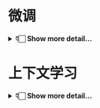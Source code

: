 # 微调

<details>
  <summary><b>👇🏻 Show more detail...</b></summary>


## 🎯 1.任务目标

我们将`Instruction-based KGC`制定为一种遵循指令的自回归生成任务。模型首先需要理解指令识别其意图，然后根据指令内容，模型会基于输入的文本抽取相应的三元组并以指定的格式输出。本文的 **`instruction`** 格式采纳了类JSON字符串的结构，实质上是一种字典型字符串。它由以下三个字段构成：
(1) **`'instruction'`**，即任务描述，以自然语言指定模型扮演的角色以及需要完成的任务；
(2) **`'schema'`**，这是一份需提取的标签列表，明确指出了待抽取信息的关键字段，反应用户的需求，是动态可变的；
(3) **`'input'`**，指的是用于信息抽取的源文本。


以下是一条**数据实例**：

```json
{
  "instruction": "{\"instruction\": \"你是专门进行实体抽取的专家。请从input中抽取出符合schema定义的实体，不存在的实体类型返回空列表。请按照JSON字符串的格式回答。\", \"schema\": [\"组织机构\", \"地理位置\", \"人物\"], \"input\": \"对于康有为、梁启超、谭嗣同、严复这些从旧文化营垒中走来的年轻“布衣”，他们背负着沉重的历史包袱，能够挣脱旧传统的束缚，为拯救民族的危亡而献身，实在是中华民族的脊梁。\"}",
  "output": "{\"组织机构\": [], \"地理位置\": [\"中华\"], \"人物\": [\"康有为\", \"梁启超\", \"谭嗣同\", \"严复\"]}"
}
```

待抽取的schema列表是 ["组织机构", "地理位置", "人物"], 待抽取的文本是"*对于康有为、梁启超、谭嗣同、严复这些从旧文化营垒中走来的年轻“布衣”，他们背负着沉重的历史包袱，能够挣脱旧传统的束缚，为拯救民族的危亡而献身，实在是中华民族的脊梁。*", 输出是 `{"组织机构": [], "地理位置": ["中华"], "人物": ["康有为", "梁启超", "谭嗣同", "严复"]}`

> 注意输出中的 schema 顺序与 instruction 中的 schema 顺序一致


<details>
  <summary><b>更多任务的数据实例</b></summary>


```json
{
  "instruction": "{\"instruction\": \"你是专门进行关系抽取的专家。请从input中抽取出符合schema定义的关系三元组，不存在的关系返回空列表。请按照JSON字符串的格式回答。\", \"schema\": [\"国籍\", \"作者\", \"毕业院校\", \"主角\"], \"input\": \"对比日本动画电影在中日两国的票房表现，可以发现，日漫风格的动画，在国内也有圈层限制，即便是宫崎骏《千与千寻》、新海诚《你的名字》，这类日本动画票房榜首的电影，国内票房也停留在5亿左右\"}",
  "output": "{\"国籍\": [], \"作者\": [{\"subject\": \"你的名字\", \"object\": \"新海诚\"}], \"毕业院校\": [], \"主角\": []}"
}

{
  "instruction": "{\"instruction\": \"你是专门进行事件提取的专家。请从input中抽取出符合schema定义的事件，不存在的事件返回空列表，不存在的论元返回NAN，如果论元存在多值请返回列表。请按照JSON字符串的格式回答。\", \"schema\": [{\"event_type\": \"人生-求婚\", \"trigger\": true, \"arguments\": [\"求婚对象\"]}, {\"event_type\": \"人生-订婚\", \"trigger\": true, \"arguments\": [\"订婚主体\", \"时间\"]}, {\"event_type\": \"灾害/意外-坍/垮塌\", \"trigger\": true, \"arguments\": [\"受伤人数\", \"坍塌主体\"]}, {\"event_type\": \"人生-失联\", \"trigger\": true, \"arguments\": [\"地点\", \"失联者\"]}], \"input\": \"郭碧婷订婚后，填资料依旧想要填单身，有谁注意向佐说了什么？\"}",
  "output": "{\"人生-求婚\": [], \"人生-订婚\": [{\"trigger\": \"订婚\", \"arguments\": {\"订婚主体\": [\"向佐\", \"郭碧婷\"], \"时间\": \"NAN\"}}], \"灾害/意外-坍/垮塌\": [], \"人生-失联\": []}"
}
```

</details>

[instruction.py](./ie2instruction/convert/utils/instruction.py) 中提供了各个任务的指令模版。



> **注意**⚠️: 老版的数据样式请参考[kg2instruction/README.md](./kg2instruction/README.md)



## 📊 2.数据


### 2.1现有数据集

| 名称       | 下载                                                         | 数量  | 描述                                                         |
| ---------- | ------------------------------------------------------------ | ----- | ------------------------------------------------------------ |
| InstructIE | [Google drive](https://drive.google.com/file/d/1raf0h98x3GgIhaDyNn1dLle9_HvwD6wT/view?usp=sharing) <br/> [Hugging Face](https://huggingface.co/datasets/zjunlp/InstructIE) <br/> [ModelScope](https://modelscope.cn/datasets/ZJUNLP/InstructIE)<br/> [WiseModel](https://wisemodel.cn/datasets/zjunlp/InstructIE) | 30w+  | **双语**(中文和英文)基于主题的信息抽取(IE)指令数据集         |
| IEPile     | [Google Drive](https://drive.google.com/file/d/1jPdvXOTTxlAmHkn5XkeaaCFXQkYJk5Ng/view?usp=sharing) <br/> [Hugging Face](https://huggingface.co/datasets/zjunlp/iepile) <br/> [WiseModel](https://wisemodel.cn/datasets/zjunlp/IEPile) <br/> [ModelScpoe](https://modelscope.cn/datasets/ZJUNLP/IEPile) | 200w+ | 大规模(`0.32B` tokens)高质量**双语**(中文和英文)信息抽取(IE)指令微调数据集 |


<details>
  <summary><b>InstructIE详细信息</b></summary>

**一条数据的示例**


```json
{
  "id": "bac7c32c47fddd20966e4ece5111690c9ce3f4f798c7c9dfff7721f67d0c54a5",
  "cate": "地理地区",
  "text": "阿尔夫达尔（挪威语：Alvdal）是挪威的一个市镇，位于内陆郡，行政中心为阿尔夫达尔村。市镇面积为943平方公里，人口数量为2,424人（2018年），人口密度为每平方公里2.6人。",
  "relation": [
    {"head": "阿尔夫达尔", "head_type": "地理地区", "relation": "面积", "tail": "943平方公里", "tail_type": "度量"},
    {"head": "阿尔夫达尔", "head_type": "地理地区", "relation": "别名", "tail": "Alvdal", "tail_type": "地理地区"},
    {"head": "内陆郡", "head_type": "地理地区", "relation": "位于", "tail": "挪威", "tail_type": "地理地区"},
    {"head": "阿尔夫达尔", "head_type": "地理地区", "relation": "位于", "tail": "内陆郡", "tail_type": "地理地区"},
    {"head": "阿尔夫达尔", "head_type": "地理地区", "relation": "人口", "tail": "2,424人", "tail_type": "度量"}
  ]
}
```

各字段的说明:

|   字段   |                             说明                             |
| :------: | :----------------------------------------------------------: |
|    id    |                   每个数据点的唯一标识符。                   |
|   cate   |           文本的主题类别，总计12种不同的主题分类。           |
|   text   |     模型的输入文本，目标是从中抽取涉及的所有关系三元组。     |
| relation | 描述文本中包含的关系三元组，即(head, head_type, relation, tail, tail_type)。 |

请参考数据转换部分代码。

</details>


<details>
  <summary><b>IEPile详细信息</b></summary>



`IEPile` 中的每条数据均包含 `task`, `source`, `instruction`, `output` 4个字段, 以下是各字段的说明

|    字段     |                             说明                             |
| :---------: | :----------------------------------------------------------: |
|    task     | 该实例所属的任务, (`NER`、`RE`、`EE`、`EET`、`EEA`) 5种任务之一。 |
|   source    |                      该实例所属的数据集                      |
| instruction | 输入模型的指令, 经过json.dumps处理成JSON字符串, 包括`"instruction"`, `"schema"`, `"input"`三个字段 |
|   output    | 输出, 采用字典的json字符串的格式, key是schema, value是抽取出的内容 |


在`IEPile`中, **`instruction`** 的格式采纳了类JSON字符串的结构，实质上是一种字典型字符串，它由以下三个主要部分构成：
(1) **`'instruction'`**: 任务描述, 它概述了指令的执行任务(`NER`、`RE`、`EE`、`EET`、`EEA`之一)。
(2) **`'schema'`**: 待抽取的schema(`实体类型`, `关系类型`, `事件类型`)列表。
(3) **`'input'`**: 待抽取的文本。


以下是一条**数据实例**：

```json
{
  "task": "NER",
  "source": "MSRA",
  "instruction": "{\"instruction\": \"你是专门进行实体抽取的专家。请从input中抽取出符合schema定义的实体，不存在的实体类型返回空列表。请按照JSON字符串的格式回答。\", \"schema\": [\"组织机构\", \"地理位置\", \"人物\"], \"input\": \"对于康有为、梁启超、谭嗣同、严复这些从旧文化营垒中走来的年轻“布衣”，他们背负着沉重的历史包袱，能够挣脱旧传统的束缚，为拯救民族的危亡而献身，实在是中华民族的脊梁。\"}",
  "output": "{\"组织机构\": [], \"地理位置\": [\"中华\"], \"人物\": [\"康有为\", \"梁启超\", \"谭嗣同\", \"严复\"]}"
}
```

该数据实例所属任务是 `NER`, 所属数据集是 `MSRA`, 待抽取的schema列表是 ["组织机构", "地理位置", "人物"], 待抽取的文本是"*对于康有为、梁启超、谭嗣同、严复这些从旧文化营垒中走来的年轻“布衣”，他们背负着沉重的历史包袱，能够挣脱旧传统的束缚，为拯救民族的危亡而献身，实在是中华民族的脊梁。*", 输出是 `{"组织机构": [], "地理位置": ["中华"], "人物": ["康有为", "梁启超", "谭嗣同", "严复"]}`

**提前准备：**

数据集下载链接：[Google Drive](https://drive.google.com/file/d/1jPdvXOTTxlAmHkn5XkeaaCFXQkYJk5Ng/view?usp=sharing) | [Hugging Face](https://huggingface.co/datasets/zjunlp/IEPile)，并确保项目结构如下：

```
llm
├── train.json    # 训练集
└── dev.json      # 验证集
```

</details>



### 2.2数据转换

这里需要准备**训练数据集**和**测试数据集**。

1. 首先, 准备训练数据集。需要将**数据格式化**以包含`instruction`、`output`字段。为此，我们提供了一个脚本 [convert_func.py](./ie2instruction/convert_func.py)，它可以将数据批量转换成模型可以直接使用的格式。

> 在使用 [convert_func.py](./ie2instruction/convert_func.py) 脚本之前，请确保参考了 [data](./data) 目录。该目录详细说明了每种任务所需的数据格式要求。 `sample.json` 描述了转换前数据的格式，`schema.json` 展示了 schema 的组织结构， `train.json` 描述了转换后的数据格式。

> 此外，可直接使用包含12个主题（如人物、交通工具、艺术作品、自然科学、人造物品、天文对象等）的中英双语信息抽取数据集 [zjunlp/InstructIE](https://huggingface.co/datasets/zjunlp/InstructIE)。

2. 其次，逐步测试数据集。在准备测试数据转换之前，请访问 [data](./data) 目录以了解各任务所需的数据结构：1）输入数据格式参见 `sample.json`；2）schema格式请查看 `schema.json`；3）转换后数据格式可参照 `train.json`。**与训练数据不同, 测试数据的输入无需包含标注字段（`entity`, `relation`, `event`）**。

使用这个命令进行数据转换（需要自己修改yaml参数调整是**训练数据集**和**测试数据集**，以及其他参数）


```bash
python src/finetune.py
```

可以自己修改配置：[examples/fine_turning/convert.yaml]()

```bash
mode: train # 切为test即为测试数据集转换，其他不用改

train:
  src_path: data/NER/sample.json
  tgt_path: data/NER/train.json
  schema_path: data/NER/schema.json
  language: zh
  task: NER
  split_num: 6
  random_sort: true
  split: train

test:
  src_path: data/NER/sample.json
  tgt_path: data/NER/test.json
  schema_path: data/NER/schema.json
  language: zh
  task: NER
  split_num: 6
  split: test

hard_train:
  src_path: data/SPO/sample.json
  tgt_path: data/SPO/train.json
  schema_path: data/SPO/schema.json
  cluster_mode: true
  hard_negative_path: data/hard_negative/SPO_DuIE2.0.json
  language: zh
  task: SPO
  split_num: 4
  random_sort: true
  split: train

```

参数说明：

* `mode` 是用户自己选择生成训练数据还是测试数据。

* `src_path` 是样例，即描述了转换前数据的格式。
* `tgt_path` 是转换后的数据。**测试与训练数据不同, 测试数据的输入无需包含标注字段（`entity`, `relation`, `event`）**。
* `language`: 支持`zh`, `en`两种语言, 不同语言使用的指令模版不同。
* `task`: 目前支持['`RE`', '`NER`', '`EE`', '`EET`', '`EEA`', 'KG']任务。
* `split_num`: 定义单个指令中可包含的最大schema数目。默认值为4，设置为-1则不进行切分。推荐的任务切分数量依任务而异：**NER建议为6，RE、EE、EET、EEA均推荐为4、KG推荐为1**。
* `random_sort`: 是否对指令中的schema随机排序, 默认为False, 即按字母顺序排序。
* `split`(必选): 指定数据集类型，`train` (训练集train.json、验证集dev.json均使用`train`) 或`test`。设置 `split` 为 **test** 时，请根据任务类型选择适当的schema数量：**NER推荐为6，而RE、EE、EET、EEA推荐为4**。

* 转换后的训练数据将包含 `task`, `source`, `instruction`, `output` 四个字段。

* 转换后的测试数据将含有`id`, `task`, `source`, `instruction`, `label`五个字段。`label` 字段将用于后续评估。若输入数据中缺少标注字段（`entity`, `relation`, `event`），则转换后的测试数据将不包含`label`字段，适用于那些无原始标注数据的场景。



## 🚴 3.准备


### 🛠️ 3.1环境

在开始之前，请确保根据[DeepKE/example/llm/README_CN.md](../README_CN.md/#环境依赖)中的指导创建了适当的Python虚拟环境。创建并配置好**虚拟环境**后，请通过以下命令激活名为 `deepke-llm` 的环境：

```bash
cd example/llm

conda create -n deepke-llm python=3.9
conda activate deepke-llm
pip install -r requirements.txt # 注意！！是example/llm文件夹下的 requirements.txt

!mkdir -p data         # 请把数据放这
!mkdir -p mdoels       # 请把基础模型放这
!mkdir -p results      # 预测结果
!mkdir -p lora         # lora微调结果
```


### 🐐 3.2模型

以下是本仓库代码支持的一些基础模型：[[llama](https://huggingface.co/meta-llama), [alpaca](https://github.com/tloen/alpaca-lora), [vicuna](https://huggingface.co/lmsys), [zhixi](https://github.com/zjunlp/KnowLM), [falcon](https://huggingface.co/tiiuae), [baichuan](https://huggingface.co/baichuan-inc), [chatglm](https://huggingface.co/THUDM), [qwen](https://huggingface.co/Qwen), [moss](https://huggingface.co/fnlp), [openba](https://huggingface.co/OpenBA)]



## 🌰 4.LoRA微调

下面是一些已经经过充分信息抽取指令数据训练的模型：

* [zjunlp/llama2-13b-iepile-lora](https://huggingface.co/zjunlp/llama2-13b-iepile-lora/tree/main) （底座模型是LLaMA2-13B-Chat）
* [zjunlp/baichuan2-13b-iepile-lora](https://huggingface.co/zjunlp/baichuan2-13b-iepile-lora) （底座模型是BaiChuan2-13B-Chat）
* [zjunlp/llama3-8b-iepile-lora](https://huggingface.co/zjunlp/llama3-8b-iepile-lora)
* [zjunlp/qwen1.5-14b-iepile-lora](https://huggingface.co/zjunlp/qwen1.5-14b-iepile-lora)
* [zjunlp/OneKE](https://huggingface.co/zjunlp/OneKE)


### 4.1基础参数

> 请确保您的当前工作目录正确，为`DeepKE/example/llm`
>
> 默认单机多卡训练，只需将`example/llm/src/finetune.py`的行121的"0,1,2,3"改为对应的GPU编号即可为单机单卡训练。

首先需要确定的是多卡还是单卡训练，建议先检查当前GPU数量：

```bash
NUM_GPUS=$(nvidia-smi -L | wc -l)
```

如果使用多卡训练，则：

```bash
CUDA_VISIBLE_DEVICES="0,1,2,3" torchrun --nproc_per_node=$NUM_GPUS --master_port=1287 src/finetune.py
```

如果使用单卡训练，则：

```bash
CUDA_VISIBLE_DEVICES="0" python3 src/finetune.py
```

其中，配置参数在`example/llm/examples/fine_turning/fine_llama.yaml`中，可供自行修改：

```bash
output_dir: 'lora/llama2-7b-chat-v1'
do_train: true
do_eval: true
overwrite_output_dir: true
stage: 'sft'
model_name_or_path: 'models/llama2-7b-chat'
model_name: 'llama'
template: 'llama2'
train_file: 'data/NER/train.json'
valid_file: 'data/dev.json'
val_set_size: 100
per_device_train_batch_size: 2
per_device_eval_batch_size: 2
gradient_accumulation_steps: 4
preprocessing_num_workers: 16
num_train_epochs: 10
learning_rate: 5e-5
max_grad_norm: 0.5
optim: "adamw_torch"
max_source_length: 400
cutoff_len: 700
max_target_length: 300
evaluation_strategy: "epoch"
save_strategy: "epoch"
save_total_limit: 10
lora_r: 8
lora_alpha: 16
lora_dropout: 0.05
bf16: true
bits: 4
```

参数说明：

* `model_name`: 指定所需的**模型架构名称**(7B、13B、Base、Chat属于同一模型架构)。当前支持的模型包括：["`llama`", "`alpaca`", "`vicuna`", "`zhixi`", "`falcon`", "`baichuan`", "`chatglm`", "`qwen`", "`moss`", "`openba`"]。**请注意**，此参数应与 `--model_name_or_path` 区分。
* `model_name_or_path`: 模型路径, 请到 [HuggingFace](https://huggingface.co/models) 下载相应模型。
* `template`: 使用的**模板名称**，包括：`alpaca`, `baichuan`, `baichuan2`, `chatglm3`等, 请参考 [src/datamodule/template.py](./src/datamodule/template.py) 查看所有支持的模版名称, 默认使用的是`alpaca`模板, **`Chat`版本的模型建议使用配套的模版, Base版本模型可默认使用`alpaca`**。
* `train_file`, `valid_file（可选）`: 训练集和验证集的**文件路径**。注意：目前仅支持json格式的文件。`valid_file`不能指定为`test.json`文件(不包含output字段,会报错)，可以通过指定`val_set_size`参数替代`valid_file`。
* `output_dir`: LoRA微调后的**权重参数保存路径**。
* `val_set_size`: **验证集的样本数量**, 默认为1000。若没有指定`valid_file`, 将会从`train_file`中划分出对应数量的样本作为验证集。
* `per_device_train_batch_size`, `per_device_eval_batch_size`: 每台GPU设备上的`batch_size`, 根据显存大小调整, RTX3090建议设置2~4。
* `max_source_length`, `max_target_length`, `cutoff_len`: 最大输入、输出长度、截断长度, 截断长度可以简单地视作最大输入长度 + 最大输出长度, 需根据具体需求和显存大小设置合适值。
* 使用`deepspeed`, 可设置 `--deeepspeed data/DeepSpeed/ds_config_bf16_stage2.json`

> 可通过设置 `bits` = 4 进行量化, RTX3090建议量化。

* 要了解更多关于**参数配置**的信息，请参考 [src/utils/args](./src/args) 目录。

**其余方式举例：**


### 4.2LoRA微调LLaMA

* `LLaMA3` 采用的脚本也一致, 仅需**修改** `template` 为`'alpaca'`

### 4.3LoRA微调Alpaca

微调Alpaca模型时，您可遵循与[微调LLaMA模型](./README_CN.md/#42lora微调llama)类似的步骤。要进行微调，请**修改**：

```bash
output_dir: 'path to save Alpaca Lora'
model_name_or_path: 'path or name to Alpaca'
template: 'alpaca'
model_name: 'alpaca'
```

1. 对于template，我们**默认使用alpaca模板**。
2. `model_name = alpaca`


### 4.4LoRA微调智析

```bash
output_dir: 'path to save Zhixi Lora'
model_name_or_path: 'path or name to Zhixi'
model_name: 'zhixi'
template: 'alpaca'
```

1. 由于Zhixi目前只有13b的模型, 建议相应地减小批处理大小batch size
2. 对于template，我们**默认使用alpaca模板**。
3. `model_name = zhixi`


### 4.5LoRA微调Vicuna

相应的配置文件在 [examples/fine_turning/fine_vicuna.yaml]()

修改以下配置：

```yaml
output_dir: 'lora/vicuna-7b-v1'  # 改动
model_name_or_path: 'models/vicuna-7b'  # 改动
model_name: 'vicuna'  # 改动
template: 'vicuna'  # 改动
```

1. 由于Vicuna-7b-delta-v1.1所使用的template与`alpaca`**模版不同**, 因此需要设置 `template vicuna`。
2. `model_name = vicuna`

### 4.6LoRA微调ChatGLM

1. ChatGLM模型我们采用[THUDM/chatglm3-6b](https://huggingface.co/THUDM/chatglm3-6b)
2. `model_name = chatglm`
3. `template chatglm3`



### 4.7LoRA微调Moss

1. Moss模型我们采用[moss-moon-003-sft](https://huggingface.co/fnlp/moss-moon-003-sft)
2. `model_name = moss`


### 4.8LoRA微调Baichuan

1. Baichuan模型我们采用[baichuan-inc/Baichuan2-7B-Base](https://huggingface.co/baichuan-inc/Baichuan2-7B-Base)
2. **请确保torch版本保持在2.0.0, 否则可能出现问题**
3. `model_name = baichuan`
4. `template baichuan2`
5. 我们建议使用 `--bf16`
6. 如果出现在eval后保存时爆显存请设置 `evaluation_strategy no`

### 4.9LoRA微调Qwen

1. **请将accelerate版本更新为0.27.2，transformers版本更新为4.38.0, 否则可能出现问题**
2. `model_name = qwen2`
3. `template qwen`

* `Qwen1.5` 采用的脚本也一致, 仅需修改 `model_name = qwen`

### 4.10领域内数据继续训练

尽管 [zjunlp/llama2-13b-iepile-lora](https://huggingface.co/zjunlp/llama2-13b-iepile-lora/tree/main) | [zjunlp/baichuan2-13b-iepile-lora](https://huggingface.co/zjunlp/baichuan2-13b-iepile-lora) | [zjunlp/llama3-8b-iepile-lora](https://huggingface.co/zjunlp/llama3-8b-iepile-lora) | [zjunlp/qwen1.5-14b-iepile-lora](https://huggingface.co/zjunlp/qwen1.5-14b-iepile-lora) | [zjunlp/OneKE](https://huggingface.co/zjunlp/OneKE) 等模型已在多个通用数据集上接受了广泛的指令微调，并因此获得了一定的**通用信息抽取能力**，但它们在**特定领域**（如`法律`、`教育`、`科学`、`电信`）的数据处理上可能仍显示出一定的局限性。针对这一挑战，建议对这些模型在特定领域的数据集上进行**二次训练**。这将有助于模型更好地适应特定领域的语义和结构特征，从而增强其在**该领域内的信息抽取能力**。


| checkpoint_dir            | model_name_or_path | moadel_name | fp16/bf16 | template  |
| ------------------------- | ------------------ | ----------- | --------- | --------- |
| llama2-13b-iepile-lora    | LLaMA2-13B-Chat    | llama       | bf16      | llama2    |
| baichuan2-13b-iepile-lora | BaiChuan2-13B-Chat | baichuan    | bf16      | baichuan2 |
| llama3-8b-iepile-lora     | LLaMA3-8B-Instruct | llama       | bf16      | alpaca    |
| qwen1.5-14b-iepile-lora   | Qwen1.5-14B-Chat   | qwen2       | bf16      | qwen      |
| OneKE                     | OneKE              | llama       | bf16      | llama2_zh |


#### Lora微调

```bash
output_dir: 'lora/oneke-continue'
do_train: true
do_eval: true
overwrite_output_dir: true
stage: 'sft'
model_name_or_path: 'models/OneKE'
model_name: 'llama'
template: 'llama2_zh'
train_file: 'data/train.json'
valid_file: 'data/dev.json'
val_set_size: 100
per_device_train_batch_size: 2
per_device_eval_batch_size: 2
gradient_accumulation_steps: 4
preprocessing_num_workers: 16
num_train_epochs: 10
learning_rate: 5e-5
max_grad_norm: 0.5
optim: "adamw_torch"
max_source_length: 400
cutoff_len: 700
max_target_length: 300
evaluation_strategy: "epoch"
save_strategy: "epoch"
save_total_limit: 10
lora_r: 64
lora_alpha: 64
lora_dropout: 0.05
bf16: true
bits: 4
```

* 若要基于微调后的LoRA权重继续训练，仅需将 `checkpoint_dir` 参数指向LoRA权重路径，例如设置为`'zjunlp/llama2-13b-iepile-lora'`。

* 使用`deepspeed`, 可设置 `deeepspeed: "data/DeepSpeed/ds_config_bf16_stage2.json"`

> 可通过设置 `bits` = 4 进行量化, RTX3090建议量化。

> 请注意，在使用 `llama2-13b-iepile-lora`、`baichuan2-13b-iepile-lora` 时，保持lora_r和lora_alpha均为64，对于这些参数，我们不提供推荐设置。

* 若要基于微调后的模型权重继续训练，只需设定 `model_name_or_path` 参数为权重路径，如`'zjunlp/OneKE'`，无需设置`checkpoint_dir`。


#### 全量微调

```bash
output_dir: 'lora/oneke-continue'
do_train: true
do_eval: true
overwrite_output_dir: true
stage: 'sft'
model_name_or_path: 'models/OneKE'
model_name: 'llama'
template: 'llama2_zh'
train_file: 'data/train.json'
valid_file: 'data/dev.json'
val_set_size: 100
per_device_train_batch_size: 2
per_device_eval_batch_size: 2
gradient_accumulation_steps: 4
preprocessing_num_workers: 16
num_train_epochs: 10
learning_rate: 5e-5
max_grad_norm: 0.5
optim: "adamw_torch"
max_source_length: 400
cutoff_len: 700
max_target_length: 300
evaluation_strategy: "epoch"
save_strategy: "epoch"
save_total_limit: 10
lora_dropout: 0.05
bf16: true
finetuning_type: 'full'
```


脚本可以在 [examples/fine_turning/fine_continue.yaml]()、[examples/fine_turning/fine_continue_full.yaml]() 中找到。



## 🥊 5.P-Tuning微调

### 5.1P-Tuning微调ChatGLM

你可以通过下面的命令使用P-Tuning方法来finetune模型:

```bash
deepspeed --include localhost:0 src/finetuning_chatglm_pt.py
```

配置（放在`examples/fine_turning/fine_pt_chatglm.yaml`）：

```yaml
train_path: 'data/train.json'
model_dir: '/model'
num_train_epochs: 20
train_batch_size: 2
gradient_accumulation_steps: 1
output_dir: 'output_dir_pt'
log_steps: 10
max_len: 768
max_src_len: 450
pre_seq_len: 16
prefix_projection: true
```



## 🔴 6.预测

### 6.1LoRA预测

#### 6.1.1基础模型+Lora

以下是一些经过LoRA技术训练优化的模型(**Lora权重**)：

<details>
  <summary><b>V1版本</b></summary>


* [alpaca-7b-lora-ie](https://huggingface.co/zjunlp/alpaca-7b-lora-ie)
* [llama-7b-lora-ie](https://huggingface.co/zjunlp/llama-7b-lora-ie)
* [alpaca-13b-lora-ie](https://huggingface.co/zjunlp/alpaca-13b-lora-ie)
* [knowlm-13b-ie-lora](https://huggingface.co/zjunlp/knowlm-13b-ie-lora)


| checkpoint_dir     | model_name_or_path          | moadel_name | fp16/bf16 | template |
| ------------------ | --------------------------- | ----------- | --------- | -------- |
| llama-7b-lora-ie   | llama-7b                    | llama       | fp16      | alpaca   |
| alpaca-7b-lora-ie  | alpaca-7b                   | alpaca      | fp16      | alpaca   |
| knowlm-13b-ie-lora | zjunlp/knowlm-13b-base-v1.0 | zhixi       | fp16      | alpaca   |

</details>

**V2版本(推荐)**

* [zjunlp/llama2-13b-iepile-lora](https://huggingface.co/zjunlp/llama2-13b-iepile-lora/tree/main)
* [zjunlp/baichuan2-13b-iepile-lora](https://huggingface.co/zjunlp/baichuan2-13b-iepile-lora)
* [zjunlp/llama3-8b-iepile-lora](https://huggingface.co/zjunlp/llama3-8b-iepile-lora)
* [zjunlp/qwen1.5-14b-iepile-lora](https://huggingface.co/zjunlp/qwen1.5-14b-iepile-lora)


| checkpoint_dir            | model_name_or_path | moadel_name | fp16/bf16 | template  |
| ------------------------- | ------------------ | ----------- | --------- | --------- |
| llama2-13b-iepile-lora    | LLaMA2-13B-Chat    | llama       | bf16      | llama2    |
| baichuan2-13b-iepile-lora | BaiChuan2-13B-Chat | baichuan    | bf16      | baichuan2 |
| llama3-8b-iepile-lora     | LLaMA3-8B-Instruct | llama       | bf16      | alpaca    |
| qwen1.5-14b-iepile-lora   | Qwen1.5-14B-Chat   | qwen2       | bf16      | qwen      |



要使用这些**训练好的**LoRA模型进行预测，可以执行以下命令：

```bash
CUDA_VISIBLE_DEVICES=0 python src/inference.py
```

配置如下：

```yaml
stage: sft
model_name_or_path: 'models/llama2-13B-Chat'
checkpoint_dir: 'lora/llama2-13b-IEPile-lora'
model_name: 'llama'
template: 'llama2'
# do_predict:
input_file: 'data/input.json'
output_file: 'results/llama2-13b-IEPile-lora_output.json'
finetuning_type: lora
output_dir: 'lora/test'
# predict_with_generate:
cutoff_len: 512
bf16: true
max_new_tokens: 300
bits: 4
```

* 在进行推理时，`model_name`, `template`, 和 `bf16` 必须与训练时的设置相同。
* `model_name_or_path`: 指定所使用的基础模型路径，必须与相应的LoRA模型匹配。
* `checkpoint_dir`: LoRA的权重文件路径。
* `output_dir`: 此参数在推理时不起作用，可以随意指定一个路径。
* `input_file`, `output_file`: 分别指定输入的测试文件路径和预测结果的输出文件路径。
* `cutoff_len`, `max_new_tokens`: 设置最大的输入长度和生成的新token数量，根据显存大小进行调整。

> 可通过设置 `bits` = 4 进行量化, RTX3090建议量化。

#### 6.1.2IE专用模型

| checkpoint_dir | model_name_or_path | moadel_name | fp16/bf16 | template  |
| -------------- | ------------------ | ----------- | --------- | --------- |
| OneKE          | OneKE              | llama       | bf16      | llama2_zh |


**`OneKE(based on chinese-alpaca2)`** 模型下载链接：[zjunlp/OneKE](https://huggingface.co/zjunlp/OneKE)


若要使用**已训练的模型**（无LoRA或LoRA已集成到模型参数中），可以改为以下配置进行预测：

```yaml
stage: sft
model_name_or_path: 'models/OneKE'
model_name: 'llama'
template: 'llama2_zh'
# do_predict
input_file: 'data/input.json'
output_file: 'results/OneKE_output.json'
output_dir: 'lora/test'
# predict_with_generate
cutoff_len: 512
bf16: true
max_new_tokens: 300
bits: 4
```

`model_name_or_path`: IE专用模型权重路径

#### 6.1.3合并基础模型+Lora导出

```yaml
python src/export_model.py
```

将底座模型和训练的Lora权重合并, 导出模型

```bash
model_name_or_path: 'models/Baichuan2-13B-Chat'
checkpoint_dir: 'lora_results/baichuan2-13b-v1/checkpoint-xxx'
export_dir: 'lora_results/baichuan2-13b-v1/baichuan2-13b-v1'
stage: 'sft'
model_name: 'baichuan'
template: 'baichuan2'
output_dir: 'lora_results/test'
```

注意 `template`、`model_name` 与训练时保持一致。


#### 6.1.4vllm加速推理

推荐环境:

```bash
pip install tiktoken
pip install peft==0.7.1
pip install transformers==4.41.2

pip install vllm==0.3.0
pip install jinja2==3.0.1
pip install pydantic==1.9.2

ip route add 8.8.8.8 via 127.0.0.1
```

运行脚本

```yaml
python src/inference_vllm.py
```

参考配置`examples/fine_turning/vllm_baichuan.yaml`:

```yaml
stage: sft
model_name_or_path: 'lora_results/baichuan2-13b-v1/baichuan2-13b-v1'
model_name: 'baichuan'
template: 'baichuan2'
# do_predict:
input_file: 'data/input.json'
output_file: 'results/baichuan2-13b-IEPile-lora_output.json'
output_dir: 'lora_results/test'
batch_size: 4
# predict_with_generate:
max_source_length: 1024
bf16: true
max_new_tokens: 512
```




## 🧾 7.评估

我们提供了评估各个任务F1分数的脚本。

```bash
python ie2instruction/eval_func.py \
  --path1 results/llm_output.json \
  --task NER
```

* `path1` 是模型的输出文件, 其中一条数据样本如下所示, 经测试数据转换脚本转换后的数据(`test.json`)具有`id`、`instruction`、`label`字段, `output`字段是经过模型预测脚本后的模型真实输出。

```json
{
  "id": "e88d2b42f8ca14af1b77474fcb18671ed3cacc0c75cf91f63375e966574bd187",
  "instruction": "{\"instruction\": \"你是专门进行实体抽取的专家。请从input中抽取出符合schema定义的实体，不存在的实体类型返回空列表。请按照JSON字符串的格式回答。\", \"schema\": [\"组织机构\", \"地理位置\", \"人物\"], \"input\": \"相比之下，青岛海牛队和广州松日队的雨中之战虽然也是0∶0，但乏善可陈。\"}",
  "label": "[{\"entity\": \"广州松日队\", \"entity_type\": \"组织机构\"}, {\"entity\": \"青岛海牛队\", \"entity_type\": \"组织机构\"}]",
  "output": "{\"组织机构\": [\"广州松日队\", \"青岛海牛队\"], \"人物\": [], \"地理位置\": []}"
}
```

* `task`: 目前支持['RE', 'NER', 'EE', 'EET', 'EEA']五类任务。
* 可以设置 `sort_by` 为 `source`, 分别计算每个数据集上的F1分数。

</details>

#

# 上下文学习

<details>
  <summary><b>👇🏻 Show more detail...</b></summary>

## 📗 单次推理

运行命令：

```bash
python src/incontext_learning.py
```

配置示例：

```bash
cwd: null
engine: "ChatGPT"
model_id: "gpt-3.5-turbo"
api_key: "Your API Key"
# base_url:
temperature: 0.3
top_p: 0.9
max_tokens: 100
stop: null
task: "re"
language: "en"
in_context: true
#instruction:
data_path: "data/ICL_Examples"
text_input: "Allen attended Lakeside School, where he met Gates, who was as obsessed with computer programming as he was."
domain: "Emotion Recognition"
labels: ["Emotion"]
head_entity: "Allen"
head_type: "People"
tail_entity: "Computer Programming"
tail_type: "Event"
```

更多脚本样例见于： `scripts/incontext_learning` 目录

脚本全参数说明：

| 参数名称    | 类型  | 意义                                                         | 限定                                                         |
| ----------- | ----- | ------------------------------------------------------------ | ------------------------------------------------------------ |
| engine      | str   | 表示所用的大模型名称。                                       | **必须**要有，且**必须**为 `MODEL_LIST `之一。               |
| api_key     | str   | 用户的API密钥。                                              | 若模型为闭源，则**必须**提供。                               |
| base_url    | str   | 基础 URL，用于指定 API 请求的基础地址。                      |                                                              |
| temperature | float | 用于控制生成文本的随机性。                                   |                                                              |
| top_p       | float | 核采样（Top-p）参数，用于控制生成文本的多样性。              |                                                              |
| max_tokens  | int   | 最大 token 数，用于限制生成文本的长度。                      |                                                              |
| stop        | str   | 停止词，用于指定生成文本时的终止条件。                       |                                                              |
| task        | str   | 参数用于指定任务类型，其中`ner`表示命名实体识别任务，`re`表示关系抽取任务`ee`表示事件抽取任务，`rte`表示三元组抽取任务。 | **必须**要有，且**必须**为 `TASK_LIST` 之一。                |
| language    | str   | 表示任务的语言。                                             | **必须**要有，且**必须**为 `LANGUAGE_LIST` 之一。            |
| in_context  | bool  | 是否为零样本设定，为`False`时表示只使用instruction提示模型进行信息抽取，为`True`时表示使用in-context的形式进行信息抽取。 |                                                              |
| instruction | str   | 规定用户自定义的提示指令，当为空时采用默认的指令。           | （不建议使用）                                               |
| data_path   | str   | 表示in-context examples的存储目录，默认为`data`文件夹。      |                                                              |
| text_input  | str   | 在命名实体识别任务(`ner`)中，`text_input`参数为预测文本；在关系抽取任务(`re`)中，`text_input`参数为文本；在事件抽取任务(`ee`)中，`text_input`参数为待预测文本；在三元组抽取任务(`rte`)中，`text_input`参数为待预测文本。 | 所有任务**必须**要有。                                       |
| domain      | str   | 在命名实体识别任务(`ner`)中，`domain`为预测文本所属领域，可为空；在关系抽取任务(`re`)中，`domain`为文本所属领域，可为空；在事件抽取任务(`ee`)中，`domain`为预测文本所属领域，可为空；在三元组抽取任务(`rte`)中，`domain`为预测文本所属领域，可为空。 | 任务为 ner、re、ee、rte 之一时，建议设置。                   |
| labels      | str   | 在命名实体识别任务(`ner`)中，`labels`为实体标签集，如无自定义的标签集，该参数可为空；在关系抽取任务(`re`)中，`labels`为关系类型标签集，如无自定义的标签集，该参数可为空。`da`中`lables`为头尾实体被预先分类的类型。 | 任务为 da 时，**必须**要有。任务为 ner、re 之一时，建议设置。多个标签时，用逗号分割。 |
| head_entity | str   | 待预测关系的头实体和尾实体。                                 | 任务为 re 时，**必须**要有。                                 |
| tail_entity | str   | 待预测关系的头实体和尾实体。                                 | 任务为 re 时，**必须**要有。                                 |
| head_type   | str   | 待预测关系的头尾实体类型。                                   | 任务为 re 时，**必须**要有。                                 |
| tail_type   | str   | 待预测关系的头尾实体类型。                                   | 任务为 re 时，**必须**要有。                                 |

## 📚 批量推理

数据集支持：

| 名称       | 下载                                                         | 数量  | 描述                                                         |
| ---------- | ------------------------------------------------------------ | ----- | ------------------------------------------------------------ |
| InstructIE | [Google drive](https://drive.google.com/file/d/1raf0h98x3GgIhaDyNn1dLle9_HvwD6wT/view?usp=sharing) [Hugging Face](https://huggingface.co/datasets/zjunlp/InstructIE) [ModelScope](https://modelscope.cn/datasets/ZJUNLP/InstructIE) [WiseModel](https://wisemodel.cn/datasets/zjunlp/InstructIE) | 30w+  | **双语**(中文和英文)基于主题的信息抽取(IE)指令数据集         |
| IEPile     | [Google Drive](https://drive.google.com/file/d/1jPdvXOTTxlAmHkn5XkeaaCFXQkYJk5Ng/view?usp=sharing) [Hugging Face](https://huggingface.co/datasets/zjunlp/iepile) [WiseModel](https://wisemodel.cn/datasets/zjunlp/IEPile) [ModelScpoe](https://modelscope.cn/datasets/ZJUNLP/IEPile) | 200w+ | 大规模(`0.32B` tokens)高质量**双语**(中文和英文)信息抽取(IE)指令微调数据集 |

数据准备同样参考微调部分的数据转换。

运行脚本：

```bash
python src/incontext_learning_plus.py
```

配置参考：

```
engine: "ChatGPT"
model_id: "gpt-3.5-turbo"
api_key: "your-api-key"
# base_url:
temperature: 0.3
top_p: 0.9
max_tokens: 300
stop: null
task: "re"
language: "ch"
in_context: false
instruction: ""
data_path: "data/ICL_Examples"
text_input: "../data/RE/try.json"  # Path to the input file, such as ../data/RE/train.json and so on.
domain: ""
labels: [""]
head_entity: ""
head_type: ""
tail_entity: ""
tail_type: ""
```

样例运行结果如下：

```
[
    {
        "科": "丝角蝗科",
        "目": "直翅目",
        "物种名称": "Oedipodidae"
    },
    {
        "身高": "70公分",
        "体重": "10公斤",
        "吉尼斯认证": "是",
        "出生年份": "1986"
    },
    {
        "作者": "清水秋风",
        "出版时间": "2014-04-28",
        "小说名": "逐风行"
    },
    {
        "专辑": "一袖云",
        "歌手": "刘珂矣"
    }
]
```

</details>
